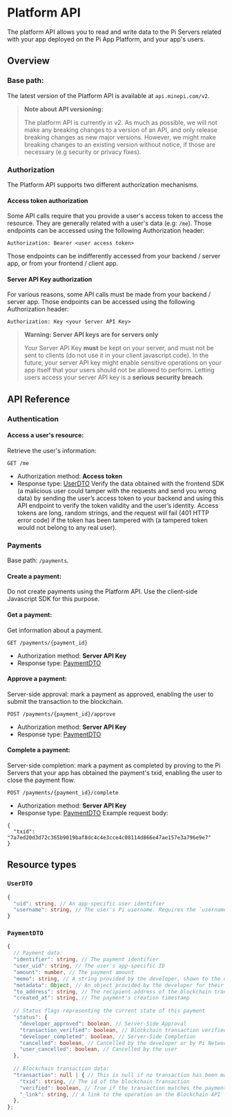 # Platform API
The platform API allows you to read and write data to the Pi Servers related with your app deployed on the
Pi App Platform, and your app's users.
## Overview
### Base path:
The latest version of the Platform API is available at `api.minepi.com/v2`.
> **Note about API versioning:**
>
> The platform API is currently in v2.
> As much as possible, we will not make any breaking changes to a version of an API, and only release breaking changes as
> new major versions. However, we might make breaking changes to an existing version without notice, if those are
> necessary (e.g security or privacy fixes).
### Authorization
The Platform API supports two different authorization mechanisms.
#### Access token authorization
Some API calls require that you provide a user's access token to access the resource. They are generally related with
a user's data (e.g: `/me`). Those endpoints can be accessed using the following Authorization header:
```
Authorization: Bearer <user access token>
```
Those endpoints can be indifferently accessed from your backend / server app, or from your frontend / client app.
#### Server API Key authorization
For various reasons, some API calls must be made from your backend / server app.
Those endpoints can be accessed using the following Authorization header:
```
Authorization: Key <your Server API Key>
```
> **Warning: Server API keys are for servers only**
>
> Your Server API Key **must** be kept on your server, and must not be sent to clients (do not use it in your
> client javascript code).
> In the future, your server API key might enable sensitive operations on your app itself that your users should
> not be allowed to perform. Letting users access your server API key is a **serious security breach**.
## API Reference
### Authentication

#### Access a user's resource:

Retrieve the user's information:


```
GET /me
```
* Authorization method: **Access token**
* Response type: [UserDTO](#UserDTO)
Verify the data obtained with the frontend SDK (a malicious user could tamper with the requests and
send you wrong data) by sending the user’s access token to your backend and using this API endpoint
to verify the token validity and the user’s identity.
Access tokens are long, random strings, and the request will fail (401 HTTP error code) if the token
has been tampered with (a tampered token would
not belong to any real user).
### Payments
Base path: `/payments`.
#### Create a payment:
Do not create payments using the Platform API. Use the client-side Javascript SDK for this purpose.
#### Get a payment:
Get information about a payment.
```
GET /payments/{payment_id}
```
* Authorization method: **Server API Key**
* Response type: [PaymentDTO](#PaymentDTO)
#### Approve a payment:
Server-side approval: mark a payment as approved, enabling the user to submit the transaction to the blockchain.
```
POST /payments/{payment_id}/approve
```
* Authorization method: **Server API Key**
* Response type: [PaymentDTO](#PaymentDTO)
#### Complete a payment:
Server-side completion: mark a payment as completed by proving to the Pi Servers that your app has obtained the
payment's txid, enabling the user to close the payment flow.
```
POST /payments/{payment_id}/complete
```
* Authorization method: **Server API Key**
* Response type: [PaymentDTO](#PaymentDTO)
Example request body:
```
{
  "txid": "7a7ed20d3d72c365b9019baf8dc4c4e3cce4c08114d866e47ae157e3a796e9e7"
}
```
## Resource types
### `UserDTO`
```typescript
{
  "uid": string, // An app-specific user identifier
  "username": string, // The user's Pi username. Requires the `username` scope.
}
```
### `PaymentDTO`
```typescript
{
  // Payment data:
  "identifier": string, // The payment identifier
  "user_uid": string, // The user's app-specific ID
  "amount": number, // The payment amount
  "memo": string, // A string provided by the developer, shown to the user
  "metadata": Object, // An object provided by the developer for their own usage
  "to_address": string, // The recipient address of the blockchain transaction
  "created_at": string, // The payment's creation timestamp
  
  // Status flags representing the current state of this payment
  "status": {
    "developer_approved": boolean, // Server-Side Approval
    "transaction_verified": boolean, // Blockchain transaction verified
    "developer_completed": boolean, // Server-Side Completion
    "cancelled": boolean, // Cancelled by the developer or by Pi Network
    "user_cancelled": boolean, // Cancelled by the user
  },
  
  // Blockchain transaction data:
  "transaction": null | { // This is null if no transaction has been made yet
    "txid": string, // The id of the blockchain transaction
    "verified": boolean, // True if the transaction matches the payment, false otherwise
    "_link": string, // A link to the operation on the Blockchain API
  },
};
```
